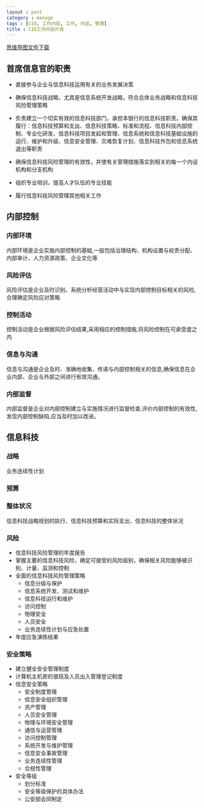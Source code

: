 ```yaml
---
layout : post
category : manage
tags : [CIO, 工作内容, 工作, 内容, 管理]
title : CIO工作内容片段
---
```

[思维导图文件下载](https://docs.google.com/file/d/0B1DrsqrLRzeIaGVvdkUyOUNBQms/edit?usp=sharing)

## 首席信息官的职责


- 直接参与企业与信息科技运用有关的业务发展决策


- 确保信息科技战略，尤其是信息系统开发战略，符合总体业务战略和信息科技风险管理策略


- 负责建立一个切实有效的信息科技部门，承担本银行的信息科技职责。确保其履行：信息科技预算和支出、信息科技策略、标准和流程、信息科技内部控制、专业化研发、信息科技项目发起和管理、信息系统和信息科技基础设施的运行、维护和升级、信息安全管理、灾难恢复计划、信息科技外包和信息系统退出等职责


- 确保信息科技风险管理的有效性，并使有关管理措施落实到相关的每一个内设机构和分支机构


- 组织专业培训，提高人才队伍的专业技能


- 履行信息科技风险管理其他相关工作


## 内部控制


### 内部环境

内部环境是企业实施内部控制的基础,一般包括治理结构、机构设置与权责分配、内部审计、人力资源政策、企业文化等

### 风险评估

风险评估是企业及时识别、系统分析经营活动中与实现内部控制目标相关的风险,合理确定风险应对策略

### 控制活动

控制活动是企业根据风险评估结果,采用相应的控制措施,将风险控制在可承受度之内

### 信息与沟通

信息与沟通是企业及时、准确地收集、传递与内部控制相关的信息,确保信息在企业内部、企业与外部之间进行有效沟通。

### 内部监督

内部监督是企业对内部控制建立与实施情况进行监督检查,评价内部控制的有效性,发现内部控制缺陷,应当及时加以改进。

## 信息科技


### 战略

业务连续性计划

### 预算


### 整体状况

信息科技战略规划的执行、信息科技预算和实际支出、信息科技的整体状况

### 风险

- 信息科技风险管理的年度报告
- 掌握主要的信息科技风险，确定可接受的风险级别，确保相关风险能够被识别、计量、监测和控制
- 全面的信息科技风险管理策略
    - 信息分级与保护
    - 信息系统开发、测试和维护
    - 信息科技运行和维护
    - 访问控制
    - 物理安全
    - 人员安全
    - 业务连续性计划与应急处置
- 年度应急演练结果

### 安全策略

- 建立健全安全管理制度
- 计算机主机房的值班及人员出入管理登记制度
- 信息安全策略
    - 安全制度管理
    - 信息安全组织管理
    - 资产管理
    - 人员安全管理
    - 物理与环境安全管理
    - 通信与运营管理
    - 访问控制管理
    - 系统开发与维护管理
    - 信息安全事故管理
    - 业务连续性管理
    - 合规性管理
- 安全等级
    - 划分标准
    - 安全等级保护的具体办法
    - 公安部会同制定